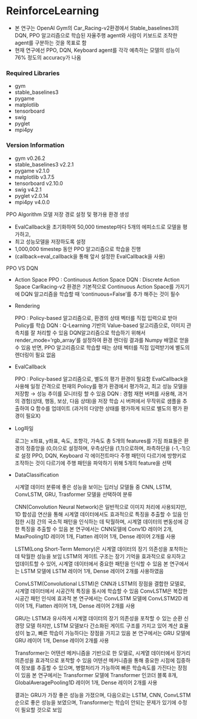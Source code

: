 # ReinforceLearning

- 본 연구는 OpenAI Gym의 Car_Racing-v2환경에서 Stable_baselines3의 DQN, PPO 알고리즘으로 학습된 자율주행 agent와 사람이 키보드로 조작한 agent를 구분하는 것을 목표로 함
- 현재 연구에선 PPO, DQN, Keyboard agent를 각각 예측하는 모델의 성능이 76% 정도의 accuracy가 나옴

### Required Libraries

- gym
- stable_baselines3
- pygame
- matplotlib
- tensorboard
- swig
- pyglet
- mpi4py

### Version Information

- gym  v0.26.2
- stable_baselines3  v2.2.1
- pygame  v2.1.0
- matplotlib  v3.7.5
- tensorboard  v2.10.0
- swig  v4.2.1
- pyglet  v2.0.14
- mpi4py  v4.0.0


PPO Algorithm
모델 저장 경로 설정 및 평가용 환경 생성
- EvalCallback을 초기화하여 50,000 timestep마다 5개의 에피소드로 모델을 평가하고,
- 최고 성능모델을 저장하도록 설정
- 1,000,000 timestep 동안 PPO 알고리즘으로 학습을 진행 
- (callback=eval_callback을 통해 앞서 설정한 EvalCallback을 사용)

PPO VS DQN

- Action Space
  PPO : Continuous Action Space
  DQN : Discrete Action Space
  CarRacing-v2 환경은 기본적으로 Continuous Action Space를 가지기에 
  DQN 알고리즘을 학습할 때 ‘continuous=False’를 추가 해주는 것이 필수

- Rendering

  PPO : Policy-based 알고리즘으로, 환경의 상태 벡터를 직접 입력으로 받아 Policy를 학습
  DQN : Q-Learning 기반의 Value-based 알고리즘으로, 이미지 관측치를 잘 처리할 수 있음
  DQN알고리즘으로 학습하기 위해서 render_mode=’rgb_array’를 설정하여 
  환경 렌더링 결과를 Numpy 배열로 얻을 수 있음
  반면, PPO 알고리즘으로 학습할 때는 상태 벡터를 직접 입력받기에 별도의 렌더링이 필요 없음
        

- EvalCallback

  PPO : Policy-based 알고리즘으로, 별도의 평가 환경이 필요함
  EvalCallback을 사용해 일정 간격으로 현재의 Policy를 평가 환경에서 평가하고,
  최고 성능 모델을 저장함 → 성능 추이를 모니터링 할 수 있음
   DQN : 경험 재현 버퍼를 사용해, 과거의 경험(상태, 행동, 보상, 다음 상태)을 저장
  학습 시 버퍼에서 무작위로 샘플을 추출하여 Q 함수를 업데이트
  (과거의 다양한 상태를 평가하게 되므로 별도의 평가 환경이 필요X)

- Log파일
  
  로그는 x좌표, y좌표, 속도, 조향각, 가속도 총 5개의 features를 가짐
  좌표들은 환경의 정중앙을 (0,0)으로 설정하며, 우측상단을 (1,1)으로하며, 좌측하단을 (-1,-1)으로 설정
  PPO, DQN, Keyboard 각 에이전트마다 주행 패턴이 다르기에 방향키로 조작하는 것이 다르기에 주행 패턴을 파악하기 위해 5개의 feature을 선택

- DataClassification
  
  시계열 데이터 분류에 좋은 성능을 보이는 딥러닝 모델들 중 CNN, LSTM, ConvLSTM, GRU, Trasformer 모델을 선택하여 분류

  CNN(Convolution Neural Network)은 일반적으로 이미지 처리에 사용되지만, 1D 합성곱 연산을 통해 시계열 데이터에서도 효과적으로 특징을 추출할 수 있음
  인접한 시점 간의 국소적 패턴을 인식하는 데 탁월하며, 시계열 데이터의 변동성에 강한 특징을 추출할 수 있음
  본 연구에서는 CNN모델에 Conv1D 레이어 2개, MaxPooling1D 레이어 1개, Flatten 레이어 1개, Dense 레이어 2개를 사용

  LSTM(Long Short-Term Memory)은 시계열 데이터의 장기 의존성을 포착하는 데 탁월한 성능을 보임
  LSTM의 게이트 구조는 장기 기억을 효과적으로 유지하고 업데이트할 수 있어, 시계열 데이터에서 중요한 패턴을 인식할 수 있음
  본 연구에서는 LSTM 모델에 LSTM 레이어 1개, Dense 레이어 2개를 사용하였음

  ConvLSTM(Convolutional LSTM)은 CNN과 LSTM의 장점을 결합한 모델로, 시계열 데이터에서 시공간적 특징을 동시에 학습할 수 있음 ConvLSTM은 복잡한 시공간 패턴 인식에 효과적
  본 연구에서는 ConvLSTM 모델에 ConvLSTM2D 레이어 1개, Flatten 레이어 1개, Dense 레이어 2개를 사용

  GRU는 LSTM과 유사하게 시계열 데이터의 장기 의존성을 포착할 수 있는 순환 신경망 모델
  하지만, LSTM 모델보다 간소화된 게이트 구조를 가지고 있어 계산 효율성이 높고, 빠른 학습이 가능하다는 장점을 가지고 있음
  본 연구에서는 GRU 모델에 GRU 레이어 1개, Dense 레이어 2개를 사용
  
  Transformer는 어텐션 메커니즘을 기반으로 한 모델로, 시계열 데이터에서 장거리 의존성을 효과적으로 포착할 수 있음
  어텐션 메커니즘을 통해 중요한 시점에 집중하여 정보를 추출할 수 있으며, 병렬처리가 가능하여 빠른 학습속도를 가진다는 장점이 있음
  본 연구에서는 Transformer 모델에 Transformer 인코더 블록 8개, GlobalAveragePooling1D 레이어 1개, Dense 레이어 2개를 사용

  결과는 GRU가 가장 좋은 성능을 가졌으며, 다음으로는 LSTM, CNN, ConvLSTM 순으로 좋은 성능을 보였으며,
  Transformer는 학습이 안되는 문제가 있기에 수정이 필요할 것으로 보임

